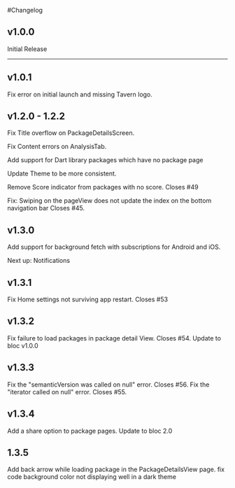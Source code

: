 #Changelog
## v1.0.0
Initial Release
___ 

## v1.0.1
Fix error on initial launch and missing Tavern logo.

## v1.2.0 - 1.2.2
Fix Title overflow on PackageDetailsScreen. 

Fix Content errors on AnalysisTab.

Add support for Dart library packages which have no package page

Update Theme to be more consistent.

Remove Score indicator from packages with no score.
Closes #49

Fix: Swiping on the pageView does not update the index on the bottom navigation bar
Closes #45.

## v1.3.0 
Add support for background fetch with subscriptions for Android and iOS.

Next up: Notifications

## v1.3.1
Fix Home settings not surviving app restart. Closes #53
 
## v1.3.2

Fix failure to load packages in package detail View.
Closes #54.
Update to bloc v1.0.0

## v1.3.3
Fix the "semanticVersion was called on null" error. Closes #56.
Fix the "iterator called on null" error. Closes #55.

## v1.3.4
Add a share option to package pages.
Update to bloc 2.0

## 1.3.5
Add back arrow while loading package in the PackageDetailsView page.
fix code background color not displaying well in a dark theme